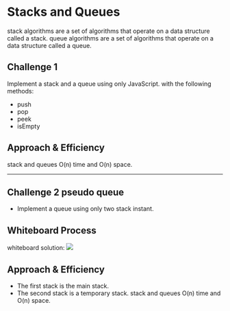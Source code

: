 # Stacks and Queues

stack algorithms are a set of algorithms that operate on a data structure called a stack.
queue algorithms are a set of algorithms that operate on a data structure called a queue.

## Challenge 1

Implement a stack and a queue using only JavaScript.
with the following methods:

- push
- pop
- peek
- isEmpty

## Approach & Efficiency

stack and queues O(n) time and O(n) space.

---

## Challenge 2 pseudo queue

- Implement a queue using only two stack instant.

## Whiteboard Process

whiteboard solution:
![](./assets/)

## Approach & Efficiency

- The first stack is the main stack.
- The second stack is a temporary stack.
  stack and queues O(n) time and O(n) space.
